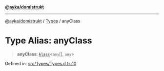 [**@ayka/domistrukt**](../../../README.md)

***

[@ayka/domistrukt](../../../globals.md) / [Types](../README.md) / anyClass

# Type Alias: anyClass

> **anyClass**: [`klass`](klass.md)\<`any`[], `any`\>

Defined in: [src/Types/Types.d.ts:10](https://github.com/AndreyMork/domistrukt/blob/8b5cf3c2b6165986c4aa42ad9bdd7f6c43c22c84/src/Types/Types.d.ts#L10)
